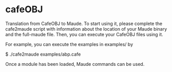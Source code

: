 # cafeOBJ

Translation from CafeOBJ to Maude. To start using it, please complete the cafe2maude
script with information about the location of your Maude binary and the full-maude file.
Then, you can execute your CafeOBJ files using it.

For example, you can execute the examples in examples/ by

$ ./cafe2maude examples/abp.cafe

Once a module has been loaded, Maude commands can be used.